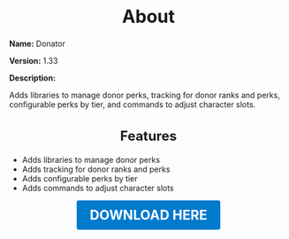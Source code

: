 <h1 style="text-align:center; font-size:2rem; font-weight:bold;">About</h1>

**Name:**
Donator

**Version:**
1.33

**Description:**

Adds libraries to manage donor perks, tracking for donor ranks and perks, configurable perks by tier, and commands to adjust character slots.

<h2 style="text-align:center; font-size:1.5rem; font-weight:bold;">Features</h2>

- Adds libraries to manage donor perks
- Adds tracking for donor ranks and perks
- Adds configurable perks by tier
- Adds commands to adjust character slots





<p align="center"><a href="https://github.com/LiliaFramework/Modules/raw/refs/heads/gh-pages/donator.zip" style="display:inline-block;padding:12px 24px;font-size:1.5rem;font-weight:bold;text-decoration:none;color:#fff;background-color:var(--md-primary-fg-color,#007acc);border-radius:4px;">DOWNLOAD HERE</a></p>